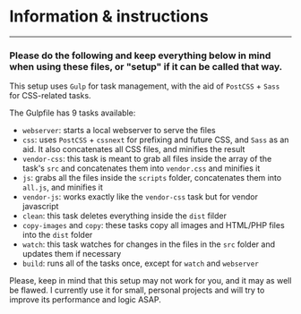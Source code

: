 # Information & instructions
---

### Please do the following and keep everything below in mind when using these files, or "setup" if it can be called that way.

This setup uses `Gulp` for task management, with the aid of `PostCSS` + `Sass` for CSS-related tasks.

The Gulpfile has 9 tasks available:
* `webserver`: starts a local webserver to serve the files
* `css`: uses `PostCSS` + `cssnext` for prefixing and future CSS, and `Sass` as an aid. It also concatenates all CSS files, and minifies the result
* `vendor-css`: this task is meant to grab all files inside the array of the task's `src` and concatenates them into `vendor.css` and minifies it
* `js`: grabs all the files inside the `scripts` folder, concatenates them into `all.js`, and minifies it
* `vendor-js`: works exactly like the `vendor-css` task but for vendor javascript
* `clean`: this task deletes everything inside the `dist` filder
* `copy-images` and `copy`: these tasks copy all images and HTML/PHP files into the `dist` folder
* `watch`: this task watches for changes in the files in the `src` folder and updates them if necessary
* `build`: runs all of the tasks once, except for `watch` and `webserver`

Please, keep in mind that this setup may not work for you, and it may as well be flawed. I currently use it for small, personal projects and will try to improve its performance and logic ASAP.
